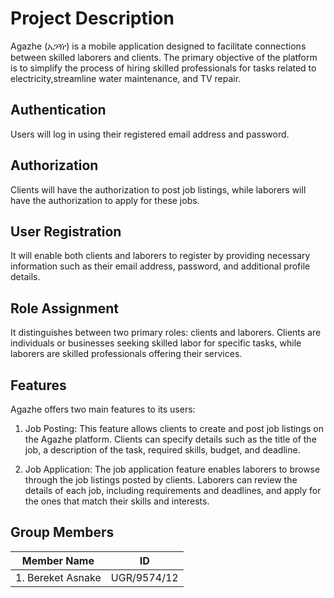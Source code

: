 # Project Description
Agazhe (አጋዥ) is a mobile application designed to facilitate connections between skilled laborers and clients. The primary objective of the platform is to simplify the process of hiring skilled professionals for tasks related to electricity,streamline water maintenance, and TV repair.

## Authentication
Users will log in using their registered email address and password. 

## Authorization
Clients will have the authorization to post job listings, while laborers will have the authorization to apply for these jobs. 
## User Registration
It  will enable both clients and laborers to register by providing necessary information such as their email address, password, and additional profile details. 

## Role Assignment
It distinguishes between two primary roles: clients and laborers. Clients are individuals or businesses seeking skilled labor for specific tasks, while laborers are skilled professionals offering their services. 

## Features
Agazhe offers two main features to its users:

1.  Job Posting: This feature allows clients to create and post job listings on the Agazhe platform. Clients can specify details such as the title of the job, a description of the task, required skills, budget, and deadline. 

2.  Job Application: The job application feature enables laborers to browse through the job listings posted by clients. Laborers can review the details of each job, including requirements and deadlines, and apply for the ones that match their skills and interests.
  
## Group Members
| Member Name    | ID |
|--------------|:-----:|
| 1. Bereket Asnake | UGR/9574/12 |     

